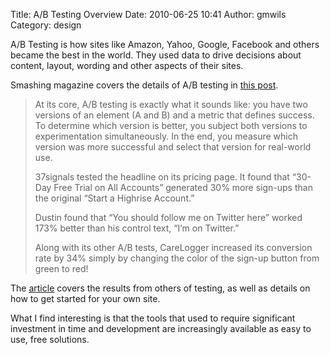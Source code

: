 Title: A/B Testing Overview
Date: 2010-06-25 10:41
Author: gmwils
Category: design

A/B Testing is how sites like Amazon, Yahoo, Google, Facebook and others
became the best in the world. They used data to drive decisions about
content, layout, wording and other aspects of their sites.

Smashing magazine covers the details of A/B testing in [this post][].

> At its core, A/B testing is exactly what it sounds like: you have two
> versions of an element (A and B) and a metric that defines success. To
> determine which version is better, you subject both versions to
> experimentation simultaneously. In the end, you measure which version
> was more successful and select that version for real-world use.
>
> 37signals tested the headline on its pricing page. It found that
> “30-Day Free Trial on All Accounts” generated 30% more sign-ups than
> the original “Start a Highrise Account.”
>
> Dustin found that “You should follow me on Twitter here” worked 173%
> better than his control text, “I’m on Twitter.”
>
> Along with its other A/B tests, CareLogger increased its conversion
> rate by 34% simply by changing the color of the sign-up button from
> green to red!

The [article][this post] covers the results from others of testing, as
well as details on how to get started for your own site.

What I find interesting is that the tools that used to require
significant investment in time and development are increasingly
available as easy to use, free solutions.

  [this post]: http://www.smashingmagazine.com/2010/06/24/the-ultimate-guide-to-a-b-testing/
